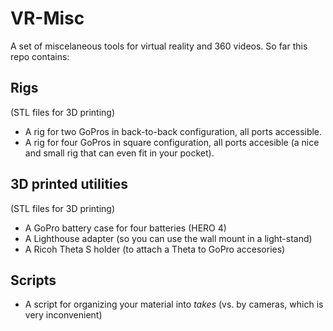 # VR-Misc
A set of miscelaneous tools for virtual reality and 360 videos. So far this repo contains:

## Rigs
(STL files for 3D printing)

* A rig for two GoPros in back-to-back configuration, all ports accessible.
* A rig for four GoPros in square configuration, all ports accesible (a nice and small rig that can even fit in your pocket).

## 3D printed utilities
(STL files for 3D printing)
* A GoPro battery case for four batteries (HERO 4)
* A Lighthouse adapter (so you can use the wall mount in a light-stand)
* A Ricoh Theta S holder (to attach a Theta to GoPro accesories)

## Scripts
* A script for organizing your material into *takes* (vs. by cameras, which is very inconvenient)